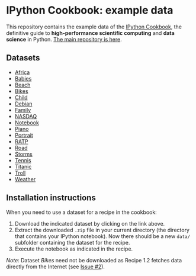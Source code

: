 IPython Cookbook: example data
==============================

This repository contains the example data of the [IPython Cookbook](http://ipython-books.github.io), the definitive guide to **high-performance scientific computing** and **data science** in Python. [The main repository is here](https://github.com/ipython-books/cookbook-code).

## Datasets

* [Africa](https://github.com/ipython-books/cookbook-data/blob/master/africa.zip?raw=true)
* [Babies](https://github.com/ipython-books/cookbook-data/blob/master/babies.zip?raw=true)
* [Beach](https://github.com/ipython-books/cookbook-data/blob/master/beach.zip?raw=true)
* [Bikes](https://github.com/ipython-books/cookbook-data/blob/master/bikes.csv?raw=true)
* [Child](https://github.com/ipython-books/cookbook-data/blob/master/child.zip?raw=true)
* [Debian](https://github.com/ipython-books/cookbook-data/blob/master/debian.zip?raw=true)
* [Family](https://github.com/ipython-books/cookbook-data/blob/master/family.zip?raw=true)
* [NASDAQ](https://github.com/ipython-books/cookbook-data/blob/master/nasdaq.zip?raw=true)
* [Notebook](https://github.com/ipython-books/cookbook-data/blob/master/notebook.zip?raw=true)
* [Piano](https://github.com/ipython-books/cookbook-data/blob/master/piano.zip?raw=true)
* [Portrait](https://github.com/ipython-books/cookbook-data/blob/master/portrait.zip?raw=true)
* [RATP](https://github.com/ipython-books/cookbook-data/blob/master/ratp.zip?raw=true)
* [Road](https://github.com/ipython-books/cookbook-data/blob/master/road.zip?raw=true)
* [Storms](https://github.com/ipython-books/cookbook-data/blob/master/storms.zip?raw=true)
* [Tennis](https://github.com/ipython-books/cookbook-data/blob/master/tennis.zip?raw=true)
* [Titanic](https://github.com/ipython-books/cookbook-data/blob/master/titanic.zip?raw=true)
* [Troll](https://github.com/ipython-books/cookbook-data/blob/master/troll.zip?raw=true)
* [Weather](https://github.com/ipython-books/cookbook-data/blob/master/weather.zip?raw=true)

## Installation instructions

When you need to use a dataset for a recipe in the cookbook:

1. Download the indicated dataset by clicking on the link above.
2. Extract the downloaded `.zip` file in your current directory (the directory that contains your IPython notebook). Now there should be a new `data/` subfolder containing the dataset for the recipe.
3. Execute the notebook as indicated in the recipe.

*Note*: Dataset *Bikes* need not be downloaded as Recipe 1.2 fetches data directly from the Internet (see [Issue #2](https://github.com/ipython-books/cookbook-data/issues/2)).
